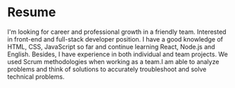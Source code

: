 # Resume

I'm looking for career and professional growth in a friendly team. Interested in
front-end and full-stack developer position. I have a good knowledge of HTML,
CSS, JavaScript so far and continue learning React, Node.js and English.
Besides, I have experience in both individual and team projects. We used Scrum
methodologies when working as a team.I am able to analyze problems and think of
solutions to accurately troubleshoot and solve technical problems.
